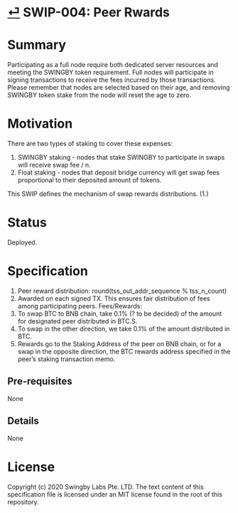 # [⏎](./readme.md) SWIP-004: Peer Rwards

# Summary

Participating as a full node require both dedicated server resources and meeting the SWINGBY token requirement.
Full nodes will participate in signing transactions to receive the fees incurred by those transactions.
Please remember that nodes are selected based on their age, and removing SWINGBY token stake from the node will reset the age to zero.

# Motivation

There are two types of staking to cover these expenses:

1. SWINGBY staking - nodes that stake SWINGBY to participate in swaps will
   receive swap fee / n.
2. Float staking - nodes that deposit bridge currency will get swap fees
   proportional to their deposited amount of tokens.

This SWIP defines the mechanism of swap rewards distributions. (1.)

# Status

Deployed.

# Specification

1. Peer reward distribution: round(tss_out_addr_sequence % tss_n_count)
2. Awarded on each signed TX. This ensures fair distribution of fees among participating peers.
   Fees/Rewards:
3. To swap BTC to BNB chain, take 0.1% (? to be decided) of the amount for designated peer distributed in BTC.S.
4. To swap in the other direction, we take 0.1% of the amount distributed in BTC.
5. Rewards go to the Staking Address of the peer on BNB chain, or for a swap in the opposite direction, the BTC rewards address specified in the peer’s staking transaction memo.

## Pre-requisites

None

## Details

None

# License

Copyright (c) 2020 Swingby Labs Pte. LTD. The text content of this specification file is licensed under an MIT license found in the root of this repository.
